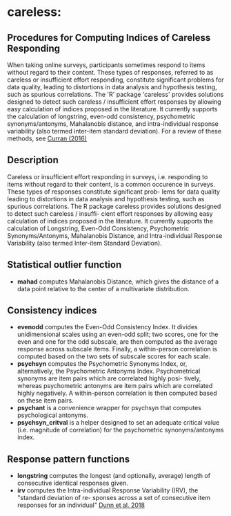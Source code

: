 # careless:
## Procedures for Computing Indices of Careless Responding

When taking online surveys, participants sometimes respond to items without regard to their content. These types of responses, referred to as careless or insufficient effort responding, constitute significant problems for data quality, leading to distortions in data analysis and hypothesis testing, such as spurious correlations. The 'R' package 'careless' provides solutions designed to detect such careless / insufficient effort responses by allowing easy calculation of indices proposed in the literature. It currently supports the calculation of longstring, even-odd consistency, psychometric synonyms/antonyms, Mahalanobis distance, and intra-individual response variability (also termed inter-item standard deviation). For a review of these methods, see [Curran (2016)](https://www.sciencedirect.com/science/article/abs/pii/S0022103115000931?via%3Dihub)

## Description
Careless or insufficient effort responding in surveys, i.e. responding to items without regard to their
content, is a common occurence in surveys. These types of responses constitute significant prob-
lems for data quality leading to distortions in data analysis and hypothesis testing, such as spurious
correlations. The R package careless provides solutions designed to detect such careless / insuffi-
cient effort responses by allowing easy calculation of indices proposed in the literature. It currently
supports the calculation of Longstring, Even-Odd Consistency, Psychometric Synonyms/Antonyms,
Mahalanobis Distance, and Intra-individual Response Variability (also termed Inter-item Standard
Deviation).

## Statistical outlier function
* **mahad** computes Mahalanobis Distance, which gives the distance of a data point relative to the
center of a multivariate distribution.
## Consistency indices
* **evenodd** computes the Even-Odd Consistency Index. It divides unidimensional scales using
an even-odd split; two scores, one for the even and one for the odd subscale, are then computed
as the average response across subscale items. Finally, a within-person correlation is computed
based on the two sets of subscale scores for each scale.
* **psychsyn** computes the Psychometric Synonyms Index, or, alternatively, the Psychometric
Antonyms Index. Psychometrical synonyms are item pairs which are correlated highly posi-
tively, whereas psychometric antonyms are item pairs which are correlated highly negatively.
A within-person correlation is then computed based on these item pairs.
* **psychant** is a convenience wrapper for psychsyn that computes psychological antonyms.
* **psychsyn_critval** is a helper designed to set an adequate critical value (i.e. magnitude of
correlation) for the psychometric synonyms/antonyms index.
## Response pattern functions
* **longstring** computes the longest (and optionally, average) length of consecutive identical
responses given.
* **irv** computes the Intra-individual Response Variability (IRV), the "standard deviation of re-
sponses across a set of consecutive item responses for an individual" [Dunn et al. 2018](https://link.springer.com/article/10.1007/s10869-016-9479-0)
